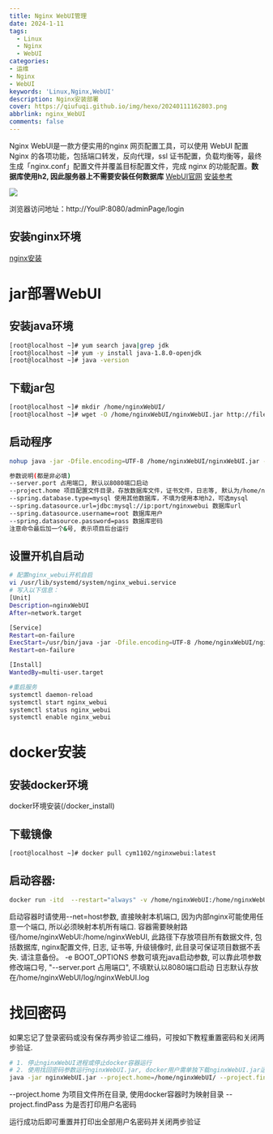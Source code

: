 ```yaml
---
title: Nginx WebUI管理
date: 2024-1-11
tags:
  - Linux
  - Nginx
  - WebUI
categories: 
- 运维
- Nginx
- WebUI
keywords: 'Linux,Nginx,WebUI'
description: Nginx安装部署
cover: https://qiufuqi.github.io/img/hexo/20240111162803.png
abbrlink: nginx_WebUI
comments: false
---
```


Nginx WebUI是一款方便实用的nginx 网页配置工具，可以使用 WebUI 配置 Nginx 的各项功能，包括端口转发，反向代理，ssl 证书配置，负载均衡等，最终生成「nginx.conf」配置文件并覆盖目标配置文件，完成 nginx 的功能配置。**数据库使用h2, 因此服务器上不需要安装任何数据库**
[WebUI官网](https://www.nginxwebui.cn/)
[安装参考](https://www.nginxwebui.cn/product.html)

![](https://qiufuqi.github.io/img/hexo/20240111161641.png)

浏览器访问地址：http://YouIP:8080/adminPage/login
## 安装nginx环境
[nginx安装](/nginx_install)

# jar部署WebUI
## 安装java环境
```bash
[root@localhost ~]# yum search java|grep jdk
[root@localhost ~]# yum -y install java-1.8.0-openjdk 
[root@localhost ~]# java -version
```
## 下载jar包
```bash
[root@localhost ~]# mkdir /home/nginxWebUI/
[root@localhost ~]# wget -O /home/nginxWebUI/nginxWebUI.jar http://file.nginxwebui.cn/nginxWebUI-3.8.2.jar
```
## 启动程序
```bash
nohup java -jar -Dfile.encoding=UTF-8 /home/nginxWebUI/nginxWebUI.jar --server.port=8080 --project.home=/home/nginxWebUI/ > /dev/null &

参数说明(都是非必填)
--server.port 占用端口, 默认以8080端口启动
--project.home 项目配置文件目录，存放数据库文件，证书文件，日志等, 默认为/home/nginxWebUI/
--spring.database.type=mysql 使用其他数据库，不填为使用本地h2，可选mysql
--spring.datasource.url=jdbc:mysql://ip:port/nginxwebui 数据库url
--spring.datasource.username=root 数据库用户
--spring.datasource.password=pass 数据库密码
注意命令最后加一个&号, 表示项目后台运行
```
## 设置开机自启动
```bash
# 配置nginx_webui开机自启
vi /usr/lib/systemd/system/nginx_webui.service
# 写入以下信息：
[Unit]
Description=nginxWebUI
After=network.target

[Service]
Restart=on-failure
ExecStart=/usr/bin/java -jar -Dfile.encoding=UTF-8 /home/nginxWebUI/nginxWebUI.jar --server.port=8080 --project.home=/home/nginxWebUI/ > /dev/null
Restart=on-failure

[Install]
WantedBy=multi-user.target

#重启服务
systemctl daemon-reload
systemctl start nginx_webui
systemctl status nginx_webui
systemctl enable nginx_webui
```


# docker安装
## 安装docker环境
docker环境安装(/docker_install)
## 下载镜像
```bash
[root@localhost ~]# docker pull cym1102/nginxwebui:latest
```
## 启动容器:
```bash
docker run -itd  --restart="always" -v /home/nginxWebUI:/home/nginxWebUI -e BOOT_OPTIONS="--server.port=8080" --privileged=true --net=host cym1102/nginxwebui:latest
```
启动容器时请使用--net=host参数, 直接映射本机端口, 因为内部nginx可能使用任意一个端口, 所以必须映射本机所有端口.
容器需要映射路径/home/nginxWebUI:/home/nginxWebUI, 此路径下存放项目所有数据文件, 包括数据库, nginx配置文件, 日志, 证书等, 升级镜像时, 此目录可保证项目数据不丢失. 请注意备份。
-e BOOT_OPTIONS 参数可填充java启动参数, 可以靠此项参数修改端口号, "--server.port 占用端口", 不填默认以8080端口启动
日志默认存放在/home/nginxWebUI/log/nginxWebUI.log

# 找回密码
如果忘记了登录密码或没有保存两步验证二维码，可按如下教程重置密码和关闭两步验证.
```bash
# 1. 停止nginxWebUI进程或停止docker容器运行
# 2. 使用找回密码参数运行nginxWebUI.jar, docker用户需单独下载nginxWebUI.jar运行此命令
java -jar nginxWebUI.jar --project.home=/home/nginxWebUI/ --project.findPass=true
```
--project.home 为项目文件所在目录, 使用docker容器时为映射目录
--project.findPass 为是否打印用户名密码

运行成功后即可重置并打印出全部用户名密码并关闭两步验证

